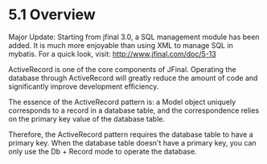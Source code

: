 # 5.1 Overview
Major Update: Starting from jfinal 3.0, a SQL management module has been added. It is much more enjoyable than using XML to manage SQL in mybatis. For a quick look, visit: http://www.jfinal.com/doc/5-13

ActiveRecord is one of the core components of JFinal. Operating the database through ActiveRecord will greatly reduce the amount of code and significantly improve development efficiency.

The essence of the ActiveRecord pattern is: a Model object uniquely corresponds to a record in a database table, and the correspondence relies on the primary key value of the database table.

Therefore, the ActiveRecord pattern requires the database table to have a primary key. When the database table doesn't have a primary key, you can only use the Db + Record mode to operate the database.